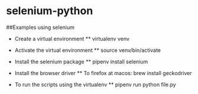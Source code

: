 # selenium-python

##Examples using selenium

* Create a virtual environment
** virtualenv venv

* Activate the virtual environment
** source venv/bin/activate

* Install the selenium package
** pipenv install selenium

* Install the browser driver
** To firefox at macos: brew install geckodriver

* To run the scripts using the virtualenv
** pipenv run python file.py

